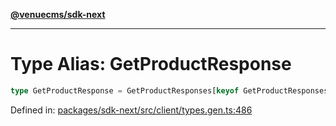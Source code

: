 [**@venuecms/sdk-next**](../Index.md)

***

# Type Alias: GetProductResponse

```ts
type GetProductResponse = GetProductResponses[keyof GetProductResponses];
```

Defined in: [packages/sdk-next/src/client/types.gen.ts:486](https://github.com/venuecms/sdk/blob/827e1eaa472dae7093291e9dcf3855760c75d0d4/packages/sdk-next/src/client/types.gen.ts#L486)
